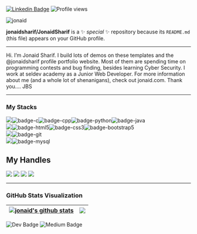 [![Linkedin Badge](https://img.shields.io/badge/-jonaidsharif-0072b1?style=flat&logo=Linkedin&logoColor=white&link=https://www.linkedin.com/in/jonaidsharif/)](https://www.linkedin.com/in/jonaidsharif/) ![Profile views](https://gpvc.arturio.dev/jonaidsharif)

 <p align="left"> <img src="https://komarev.com/ghpvc/?username=jonaidsharif&label=Profile%20views&color=129e00&style=plastic" alt="jonaid" /> </p>

**jonaidsharif/JonaidSharif** is a ✨ _special_ ✨ repository because its `README.md` (this file) appears on your GitHub profile.

---

Hi. I’m Jonaid Sharif. I build lots of demos on these templates and the @jonaidsharif profile portfolio website. Most of them are spending time on programming contests and bug finding, besides learning Cyber Security. 
I work at seldev academy as a Junior Web Developer. For more information about me (and a whole lot of shenanigans), check out jonaid.com.
Thank you…. JBS

---

### My Stacks
<img src="https://img.shields.io/badge/Languages-151515?style=for-the-badge&logo=plex&logoColor=FFFFFF">![badge-c](https://img.shields.io/badge/c-151515?style=for-the-badge&logo=C%2B%2B&logoColor=79740e&labelColor=151515)![badge-cpp](https://img.shields.io/badge/c%2B%2B-151515?style=for-the-badge&logo=c%2B%2B&logoColor=79740e&labelColor=151515)![badge-python](https://img.shields.io/badge/python-151515?style=for-the-badge&logo=html5&logoColor=79740e&labelColor=151515)![badge-java](https://img.shields.io/badge/java-151515?style=for-the-badge&logo=java&logoColor=79740e&labelColor=151515) <br/>
<img src="https://img.shields.io/badge/Full_Stack Developer-151515?style=for-the-badge&logo=plex&logoColor=FFFFFF">![badge-html5](https://img.shields.io/badge/HTML5-151515?style=for-the-badge&logo=html5&logoColor=79740e&labelColor=151515)![badge-css3](https://img.shields.io/badge/CSS-151515?style=for-the-badge&logo=css3&logoColor=79740e&labelColor=151515)![badge-bootstrap5](https://img.shields.io/badge/bootstrap-151515?style=for-the-badge&logo=bootstrap&logoColor=79740e&labelColor=151515) <br/>
<img src="https://img.shields.io/badge/Frameworks-151515?style=for-the-badge&logo=IPFS&logoColor=FFFFFF">![badge-git](https://img.shields.io/badge/git-151515?style=for-the-badge&logo=git&logoColor=79740e&labelColor=151515) <br/>
<img src="https://img.shields.io/badge/Database-151515?style=for-the-badge&logo=Redis&logoColor=FFFFFF">![badge-mysql](https://img.shields.io/badge/mysql-151515?style=for-the-badge&logo=mysql&logoColor=79740e&labelColor=151515)

## My Handles
 [<img src="https://img.shields.io/badge/JonaidSharif-151515?style=for-the-badge&logo=linkedin&logoColor=white">](https://www.linkedin.com/in/JonaidSharif-394332156/)
 [<img src="https://img.shields.io/badge/JonaidSharif-151515?style=for-the-badge&logo=SVG&logoColor=79740e">](https://profile-summary-for-github.com/user/JonaidSharif) 
 [<img src="https://img.shields.io/badge/Jonaid-151515?style=for-the-badge&logo=SVG&logoColor=79740e">](https://codeforces.com/profile/Jonaid) 
 [<img src="https://img.shields.io/badge/JonaidSharif-151515?style=for-the-badge&logo=SVG&logoColor=79740e">](https://www.codechef.com/users/JonaidSharif) 

---

### GitHub Stats Visualization

| <a href="https://github.com/jonaidsharif/github-readme-stats"><img align="center" src="https://github-readme-stats.vercel.app/api?username=jonaidsharif&show_icons=true&include_all_commits=true&theme=buefy&hide_border=true" alt="jonaid's github stats" /></a> | <a href="https://github.com/jonaidsharif/github-readme-stats"><img align="center" src="https://github-readme-stats.vercel.app/api/top-langs/?username=jonaidsharif&layout=compact&theme=buefy&hide_border=true" /></a> |
| ------------- | ------------- |




![Dev Badge](https://img.shields.io/badge/dev.to-0A0A0A?style=for-the-badge&logo=dev.to&logoColor=white&link=https://www.https://dev.to/jonaidsharif/) ![Medium Badge](https://img.shields.io/badge/Medium-12100E?style=for-the-badge&logo=medium&logoColor=white&link=https://medium.com/@jonaidsharif) 
